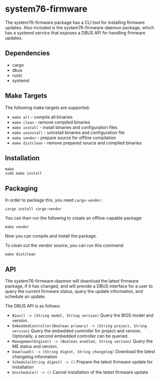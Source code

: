 # system76-firmware

The system76-firmware package has a CLI tool for installing firmware updates. Also included is the system76-firmware-daemon package, which has a systemd service that exposes a DBUS API for handling firmware updates.

## Dependencies

- cargo
- dbus
- rustc
- systemd

## Make Targets

The following make targets are supported:

- `make all` - compile all binaries
- `make clean` - remove compiled binaries
- `make install` - install binaries and configuration files
- `make uninstall` - uninstall binaries and configuration file
- `make vendor` - prepare source for offline compilation
- `make distclean` - remove prepared source and compiled binaries

## Installation

```
make
sudo make install
```

## Packaging

In order to package this, you need `cargo-vendor`:

```
cargo install cargo-vendor
```

You can then run the following to create an offline-capable package:

```
make vendor
```

Now you can compile and install the package.

To clean out the vendor source, you can run this command:

```
make distclean
```

## API

The system76-firmware-daemon will download the latest firmware package, if it has
changed, and will provide a DBUS interface for a user to query the current firmware
status, query the update information, and schedule an update.

The DBUS API is as follows:

- `Bios() -> (String model, String version)`
  Query the BIOS model and version.
- `EmbeddedController(Boolean primary) -> (String project, String version)`
  Query the embedded controller for project and version. Optionally, a second
  embedded controller can be queried.
- `ManagementEngine() -> (Boolean enabled, String version)`
  Query the ME status and version.
- `Download() -> (String digest, String changelog)`
  Download the latest changelog information
- `Schedule(String digest) -> ()`
  Prepare the latest firmware update for installation
- `Unschedule() -> ()`
  Cancel installation of the latest firmware update
